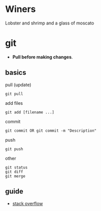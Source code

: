Winers
======

Lobster and shrimp and a glass of moscato

git
======
- **Pull before making changes**.

basics
------
pull (update)

	git pull

add files 
	
	git add [filename ...]

commit	
	
	git commit OR git commit -m "Description"

push	
	
	git push

other
	
	git status
	git diff
	git merge

guide
-------
- [stack overflow](http://stackoverflow.com/questions/315911/git-for-beginners-the-definitive-practical-guide)